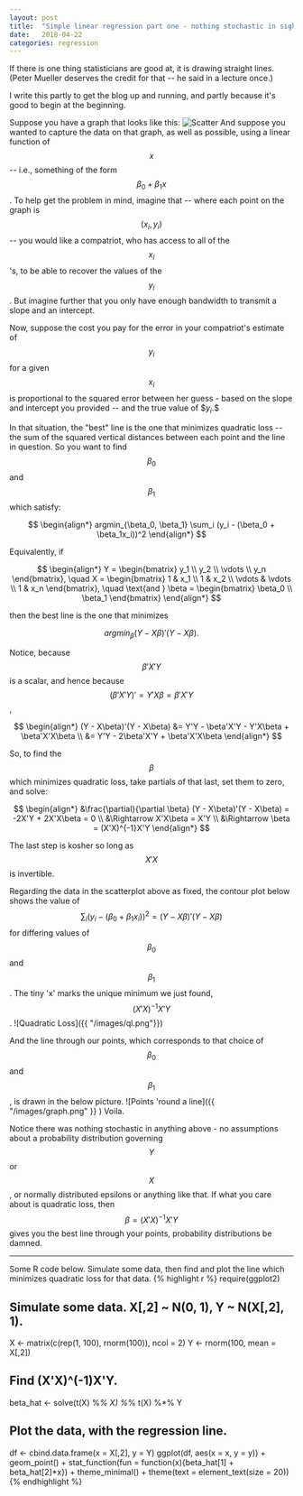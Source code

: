 ```yaml
---
layout: post
title:  "Simple linear regression part one - nothing stochastic in sight"
date:   2018-04-22
categories: regression
---
```


If there is one thing statisticians are good at, it is drawing straight lines. (Peter Mueller deserves the credit for that -- he said in a lecture once.)

I write this partly to get the blog up and running, and partly because it's good to begin at the beginning.

Suppose you have a graph that looks like this: 
![Scatter]({{"/images/no_line.png"}}) 
And suppose you wanted to capture the data on that graph, as well as possible, using a linear function of $$x$$ -- i.e., something of the form $$\beta_0 + \beta_1 x$$. To help get the problem in mind, imagine that -- where each point on the graph is $$(x_i, y_i)$$ -- you would like a compatriot, who has access to all of the $$x_i$$'s, to be able to recover the values of the $$y_i$$. But imagine further that you only have enough bandwidth to transmit a slope and an intercept.

Now, suppose the cost you pay for the error in your compatriot's estimate of $$y_i$$ for a given $$x_i$$ is proportional to the squared error between her guess - based on the slope and intercept you provided -- and the true value of $$y_i$.$

In that situation, the "best" line is the one that minimizes quadratic loss -- the sum of the squared vertical distances between each point and the line in question. So you want to find $$\beta_0$$ and $$\beta_1$$ which satisfy: 

$$ 
\begin{align*}
	argmin_{\beta_0, \beta_1} \sum_i (y_i - (\beta_0 + \beta_1x_i))^2
\end{align*}
$$

Equivalently, if

$$
	\begin{align*}
		Y = \begin{bmatrix}
			y_1 \\
			y_2 \\
			\vdots \\
			y_n
		\end{bmatrix}, \quad
		X = \begin{bmatrix}
			1 & x_1 \\
			1 & x_2 \\
			\vdots & \vdots \\
			1 & x_n
		\end{bmatrix}, \quad \text{and }
		\beta = \begin{bmatrix}
			\beta_0 \\
			\beta_1
		\end{bmatrix}
	\end{align*}
$$

then the best line is the one that minimizes

$$
	argmin_\beta (Y - X\beta)'(Y - X\beta).
$$

Notice, because $$\beta'X'Y$$ is a scalar, and hence because $$(\beta'X'Y)' = Y'X\beta = \beta'X'Y$$, 

$$	\begin{align*}
	(Y - X\beta)'(Y - X\beta) &=  Y'Y - \beta'X'Y - Y'X\beta + \beta'X'X\beta \\ &= Y'Y  - 2\beta'X'Y + \beta'X'X\beta
	\end{align*}
$$

So, to find the $$\beta$$ which minimizes quadratic loss, take partials of that last, set them to zero, and solve:

$$
\begin{align*}
&\frac{\partial}{\partial \beta} (Y - X\beta)'(Y - X\beta) = -2X'Y + 2X'X\beta = 0 \\
&\Rightarrow X'X\beta = X'Y \\
&\Rightarrow \beta = (X'X)^{-1}X'Y
\end{align*}
$$

The last step is kosher so long as $$X'X$$ is invertible.

Regarding the data in the scatterplot above as fixed, the contour plot below shows the value of $$\sum_i (y_i - (\beta_0 + \beta_1x_i))^2 = (Y - X \beta)'(Y - X\beta)$$ for differing values of $$\beta_0$$ and $$\beta_1$$. The tiny 'x' marks the unique minimum we just found, $$(X'X)^{-1}X'Y$$.
![Quadratic Loss]({{ "/images/ql.png"}})

And the line through our points, which corresponds to that choice of $$\beta_0$$ and $$\beta_1$$, is drawn in the below picture.
![Points 'round a line]({{ "/images/graph.png" }} )
Voila. 

Notice there was nothing stochastic in anything above - no assumptions about a probability distribution governing $$Y$$ or $$X$$, or normally distributed epsilons or anything like that. If what you care about is quadratic loss, then $$\beta = (X'X)^{-1}X'Y$$ gives you the best line through your points, probability distributions be damned.

---

Some R code below. Simulate some data, then find and plot the line which minimizes quadratic loss for that data.
{% highlight r %}
require(ggplot2)

## Simulate some data. X[,2] ~ N(0, 1), Y ~ N(X[,2], 1).
X <- matrix(c(rep(1, 100), rnorm(100)), ncol = 2)
Y <- rnorm(100, mean = X[,2])

## Find (X'X)^(-1)X'Y.
beta_hat <- solve(t(X) %*% X) %*% t(X) %*% Y

## Plot the data, with the regression line.
df <- cbind.data.frame(x = X[,2], y = Y)
ggplot(df, aes(x = x, y = y)) + 
  geom_point() + 
  stat_function(fun = function(x){beta_hat[1] + beta_hat[2]*x}) +
  theme_minimal() + 
  theme(text = element_text(size = 20))
{% endhighlight %}





